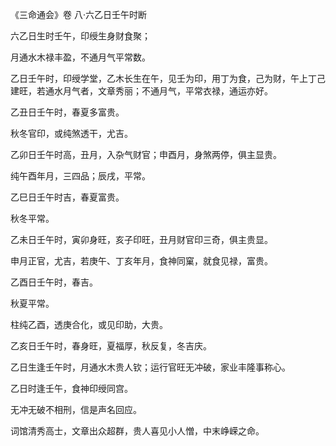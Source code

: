 《三命通会》卷 八·六乙日壬午时断

六乙日生时壬午，印绶生身财食聚；

月通水木禄丰盈，不通月气平常数。

乙日壬午时，印绶学堂，乙木长生在午，见壬为印，用丁为食，己为财，午上丁己建旺，若通水月气者，文章秀丽；不通月气，平常衣禄，通运亦好。

乙丑日壬午时，春夏多富贵。

秋冬官印，或纯煞透干，尤吉。

乙卯日壬午时高，丑月，入杂气财官；申酉月，身煞两停，俱主显贵。

纯午酉年月，三四品；辰戌，平常。

乙巳日壬午时吉，春夏富贵。

秋冬平常。

乙未日壬午时，寅卯身旺，亥子印旺，丑月财官印三奇，俱主贵显。

申月正官，尤吉，若庚午、丁亥年月，食神同窠，就食见禄，富贵。

乙酉日壬午时，春吉。

秋夏平常。

柱纯乙酉，透庚合化，或见印助，大贵。

乙亥日壬午时，春身旺，夏福厚，秋反复，冬吉庆。

乙日生逢壬午时，月通水木贵人钦；运行官旺无冲破，家业丰隆事称心。

乙日时逢壬午，食神印绶同宫。

无冲无破不相刑，信是声名回应。

词馆清秀高士，文章出众超群，贵人喜见小人憎，中末峥嵘之命。

